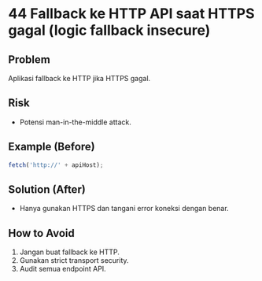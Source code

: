 # 44 Fallback ke HTTP API saat HTTPS gagal (logic fallback insecure)

## Problem
Aplikasi fallback ke HTTP jika HTTPS gagal.

## Risk
- Potensi man-in-the-middle attack.

## Example (Before)
```javascript
fetch('http://' + apiHost);
```

## Solution (After)
- Hanya gunakan HTTPS dan tangani error koneksi dengan benar.

## How to Avoid
1. Jangan buat fallback ke HTTP.
2. Gunakan strict transport security.
3. Audit semua endpoint API.
